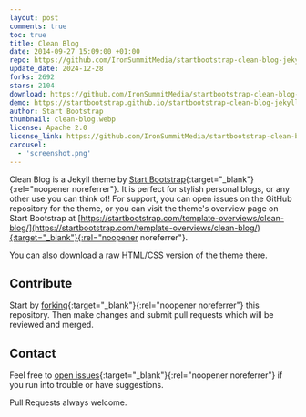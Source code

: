 ```yaml
---
layout: post
comments: true
toc: true
title: Clean Blog
date: 2014-09-27 15:09:00 +01:00
repo: https://github.com/IronSummitMedia/startbootstrap-clean-blog-jekyll
update_date: 2024-12-28
forks: 2692
stars: 2104
download: https://github.com/IronSummitMedia/startbootstrap-clean-blog-jekyll/archive/gh-pages.zip
demo: https://startbootstrap.github.io/startbootstrap-clean-blog-jekyll/
author: Start Bootstrap
thumbnail: clean-blog.webp
license: Apache 2.0
license_link: https://github.com/IronSummitMedia/startbootstrap-clean-blog-jekyll/blob/gh-pages/LICENSE
carousel:
  - 'screenshot.png'
---
```


Clean Blog is a Jekyll theme by [Start Bootstrap](https://startbootstrap.com){:target="_blank"}{:rel="noopener noreferrer"}. It is perfect for stylish personal blogs, or any other use you can think of! For support, you can open issues on the GitHub repository for the theme, or you can visit the theme's overview page on Start Bootstrap at [https://startbootstrap.com/template-overviews/clean-blog/](https://startbootstrap.com/template-overviews/clean-blog/){:target="_blank"}{:rel="noopener noreferrer"}.

You can also download a raw HTML/CSS version of the theme there.

## Contribute

Start by [forking](https://github.com/IronSummitMedia/startbootstrap-clean-blog-jekyll/fork){:target="_blank"}{:rel="noopener noreferrer"} this repository. Then make changes and submit pull requests which will be reviewed and merged.

## Contact

Feel free to [open issues](https://github.com/IronSummitMedia/startbootstrap-clean-blog-jekyll){:target="_blank"}{:rel="noopener noreferrer"} if you run into trouble or have suggestions.

Pull Requests always welcome.
